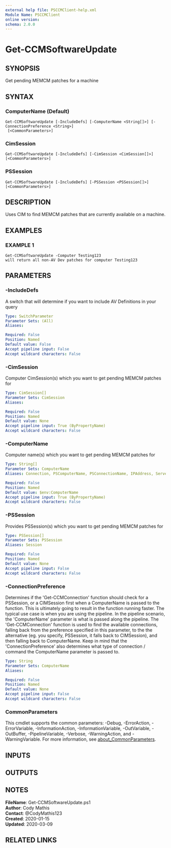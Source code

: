 ```yaml
---
external help file: PSCCMClient-help.xml
Module Name: PSCCMClient
online version:
schema: 2.0.0
---
```


# Get-CCMSoftwareUpdate

## SYNOPSIS
Get pending MEMCM patches for a machine

## SYNTAX

### ComputerName (Default)
```
Get-CCMSoftwareUpdate [-IncludeDefs] [-ComputerName <String[]>] [-ConnectionPreference <String>]
 [<CommonParameters>]
```

### CimSession
```
Get-CCMSoftwareUpdate [-IncludeDefs] [-CimSession <CimSession[]>] [<CommonParameters>]
```

### PSSession
```
Get-CCMSoftwareUpdate [-IncludeDefs] [-PSSession <PSSession[]>] [<CommonParameters>]
```

## DESCRIPTION
Uses CIM to find MEMCM patches that are currently available on a machine.

## EXAMPLES

### EXAMPLE 1
```
Get-CCMSoftwareUpdate -Computer Testing123
will return all non-AV Dev patches for computer Testing123
```

## PARAMETERS

### -IncludeDefs
A switch that will determine if you want to include AV Definitions in your query

```yaml
Type: SwitchParameter
Parameter Sets: (All)
Aliases:

Required: False
Position: Named
Default value: False
Accept pipeline input: False
Accept wildcard characters: False
```

### -CimSession
Computer CimSession(s) which you want to get pending MEMCM patches for

```yaml
Type: CimSession[]
Parameter Sets: CimSession
Aliases:

Required: False
Position: Named
Default value: None
Accept pipeline input: True (ByPropertyName)
Accept wildcard characters: False
```

### -ComputerName
Computer name(s) which you want to get pending MEMCM patches for

```yaml
Type: String[]
Parameter Sets: ComputerName
Aliases: Connection, PSComputerName, PSConnectionName, IPAddress, ServerName, HostName, DNSHostName

Required: False
Position: Named
Default value: $env:ComputerName
Accept pipeline input: True (ByPropertyName)
Accept wildcard characters: False
```

### -PSSession
Provides PSSession(s) which you want to get pending MEMCM patches for

```yaml
Type: PSSession[]
Parameter Sets: PSSession
Aliases: Session

Required: False
Position: Named
Default value: None
Accept pipeline input: False
Accept wildcard characters: False
```

### -ConnectionPreference
Determines if the 'Get-CCMConnection' function should check for a PSSession, or a CIMSession first when a ComputerName
is passed to the function.
This is ultimately going to result in the function running faster.
The typical use case is
when you are using the pipeline.
In the pipeline scenario, the 'ComputerName' parameter is what is passed along the
pipeline.
The 'Get-CCMConnection' function is used to find the available connections, falling back from the preference
specified in this parameter, to the the alternative (eg.
you specify, PSSession, it falls back to CIMSession), and then
falling back to ComputerName.
Keep in mind that the 'ConnectionPreference' also determines what type of connection / command
the ComputerName parameter is passed to.

```yaml
Type: String
Parameter Sets: ComputerName
Aliases:

Required: False
Position: Named
Default value: None
Accept pipeline input: False
Accept wildcard characters: False
```

### CommonParameters
This cmdlet supports the common parameters: -Debug, -ErrorAction, -ErrorVariable, -InformationAction, -InformationVariable, -OutVariable, -OutBuffer, -PipelineVariable, -Verbose, -WarningAction, and -WarningVariable. For more information, see [about_CommonParameters](http://go.microsoft.com/fwlink/?LinkID=113216).

## INPUTS

## OUTPUTS

## NOTES

**FileName**:    Get-CCMSoftwareUpdate.ps1  
**Author**:      Cody Mathis  
**Contact**:     @CodyMathis123  
**Created**:     2020-01-15  
**Updated**:     2020-03-09  

## RELATED LINKS
